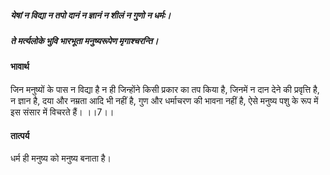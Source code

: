 ##### येषां न विद्या न तपो दानं न ज्ञानं न शीलं न गुणो न धर्मः।
##### ते मर्त्यलोके भुवि भारभूता मनुष्यरूपेण मृगाश्चरन्ति। 

#### भावार्थ

जिन मनुष्यों के पास न विद्या है न ही जिन्होंने किसी प्रकार का तप किया है, जिनमें न दान देने की प्रवृत्ति है, न ज्ञान है, दया और नम्रता आदि भी नहीं है, गुण और धर्माचरण की भावना नहीं है, ऐसे मनुष्य पशु के रूप में इस संसार में विचरते हैं। ।।7।।

#### तात्पर्य

धर्म ही मनुष्य को मनुष्य बनाता है।